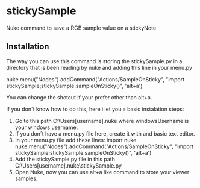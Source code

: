 # stickySample
Nuke command to save a RGB sample value on a stickyNote


## Installation

The way you can use this command is storing the stickySample.py in a directory that is been reading by nuke and adding this line in your menu.py

nuke.menu("Nodes").addCommand("Actions/SampleOnSticky", "import stickySample;stickySample.sampleOnSticky()", 'alt+a')

You can change the shotcut if your prefer other than alt+a.

If you don´t know how to do this, here i let you a basic instalation steps:

1. Go to this path C:\Users\[username]\.nuke where windowsUsername is your windows username.
2. If you don´t have a menu.py file here, create it with and basic text editor.
3. In your menu.py file add these lines:
import nuke
nuke.menu("Nodes").addCommand("Actions/SampleOnSticky", "import stickySample;stickySample.sampleOnSticky()", 'alt+a')
4. Add the stickySample.py file in this path C:\Users\[username]\.nuke\stickySample.py
5. Open Nuke, now you can use alt+a like command to store your viewer samples.
